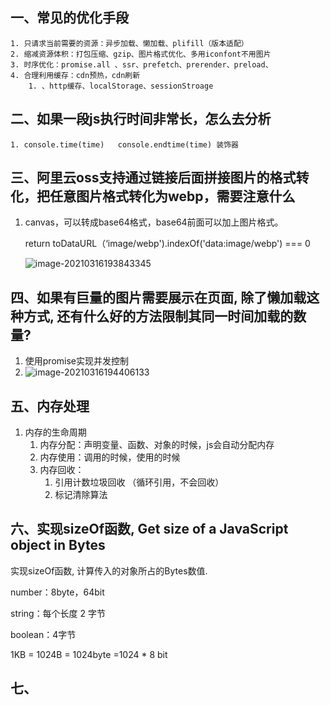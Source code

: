 ## 一、常见的优化手段

	1. 只请求当前需要的资源：异步加载、懒加载、plifill（版本适配）
 	2. 缩减资源体积：打包压缩、gzip、图片格式优化、多用iconfont不用图片
 	3. 时序优化：promise.all 、ssr、prefetch、prerender、preload、
 	4. 合理利用缓存：cdn预热，cdn刷新
      	1. 、http缓存、localStorage、sessionStroage

## 二、如果一段js执行时间非常长，怎么去分析

	1. console.time(time)   console.endtime(time) 装饰器



## 三、阿里云oss支持通过链接后面拼接图片的格式转化，把任意图片格式转化为webp，需要注意什么

1. canvas，可以转成base64格式，base64前面可以加上图片格式。 

    return toDataURL（‘image/webp').indexOf('data:image/webp') === 0

   ![image-20210316193843345](C:\Users\Administrator\AppData\Roaming\Typora\typora-user-images\image-20210316193843345.png)



## 四、如果有巨量的图⽚需要展示在⻚⾯, 除了懒加载这种⽅式, 还有什么好的⽅法限制其同⼀时间加载的数量?

1. 使⽤promise实现并发控制
2. ![image-20210316194406133](C:\Users\Administrator\AppData\Roaming\Typora\typora-user-images\image-20210316194406133.png)

## 五、内存处理

1. 内存的生命周期
   1. 内存分配：声明变量、函数、对象的时候，js会自动分配内存
   2. 内存使用：调用的时候，使用的时候
   3. 内存回收：
      1. 引用计数垃圾回收 （循环引用，不会回收）
      2. 标记清除算法

## 六、实现sizeOf函数, Get size of a JavaScript object in Bytes

实现sizeOf函数, 计算传⼊的对象所占的Bytes数值. 

number：8byte，64bit

string：每个长度 2 字节

boolean：4字节

1KB = 1024B = 1024byte =1024 * 8 bit



## 七、